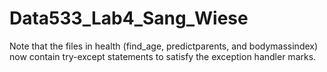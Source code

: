 # Data533_Lab4_Sang_Wiese

Note that the files in health (find_age, predictparents, and bodymassindex) now contain try-except statements to satisfy the exception handler marks.
